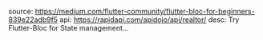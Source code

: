 source: https://medium.com/flutter-community/flutter-bloc-for-beginners-839e22adb9f5
api: https://rapidapi.com/apidojo/api/realtor/
desc: Try Flutter-Bloc for State management...
